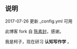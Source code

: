 ## 说明

2017-07-26  更新 _config.yml 可用

此博客 fork 自 [陈素封](http://cnfeat.com/)，感谢。

我是柯子，现在研习 **认知写作学** 。
